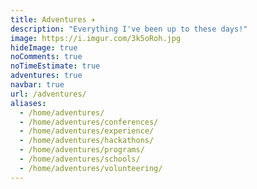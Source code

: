 ```yaml
---
title: Adventures ✈️
description: "Everything I've been up to these days!"
image: https://i.imgur.com/3k5oRoh.jpg
hideImage: true
noComments: true
noTimeEstimate: true
adventures: true
navbar: true
url: /adventures/
aliases:
  - /home/adventures/
  - /home/adventures/conferences/
  - /home/adventures/experience/
  - /home/adventures/hackathons/
  - /home/adventures/programs/
  - /home/adventures/schools/
  - /home/adventures/volunteering/
---
```

